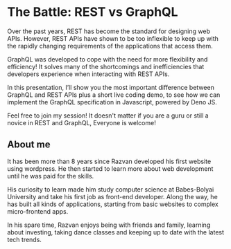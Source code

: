# The Battle: REST vs GraphQL
Over the past years, REST has become the standard for designing web APIs. However, REST APIs have shown to be too inflexible to keep up with the rapidly changing requirements of the applications that access them.

GraphQL was developed to cope with the need for more flexibility and efficiency! It solves many of the shortcomings and inefficiencies that developers experience when interacting with REST APIs.

In this presentation, I’ll show you the most important difference between GraphQL and REST APIs plus a short live coding demo, to see how we can implement the GraphQL specification in Javascript, powered by Deno JS.

Feel free to join my session! It doesn't matter if you are a guru or still a novice in REST and GraphQL, Everyone is welcome!



## About me

It has been more than 8 years since Razvan developed his first website using wordpress. He then started to learn more about web development until he was paid for the skills.

His curiosity to learn made him study computer science at Babes-Bolyai University and take his first job as front-end developer. Along the way, he has built all kinds of applications, starting from basic websites to complex micro-frontend apps.

In his spare time, Razvan enjoys being with friends and family, learning about investing, taking dance classes and keeping up to date with the latest tech trends.
